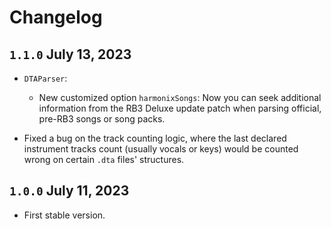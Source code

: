 # Changelog


## `1.1.0` July 13, 2023
- `DTAParser`:
    - New customized option `harmonixSongs`: Now you can seek additional information from the RB3 Deluxe update patch when parsing official, pre-RB3 songs or song packs.

- Fixed a bug on the track counting logic, where the last declared instrument tracks count (usually vocals or keys) would be counted wrong on certain `.dta` files' structures.

## `1.0.0` July 11, 2023
- First stable version.